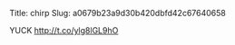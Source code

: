Title: chirp
Slug: a0679b23a9d30b420dbfd42c67640658

YUCK <a href="http://t.co/ylg8lGL9hO">http://t.co/ylg8lGL9hO</a>
